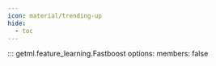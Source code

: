 ```yaml
---
icon: material/trending-up
hide:
  - toc
---
```

::: getml.feature_learning.Fastboost
    options:
      members: false
